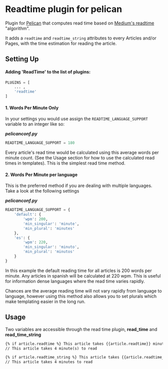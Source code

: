 Readtime plugin for pelican
===================================

Plugin for [Pelican](http://getpelican.com/) that computes read time based on [Medium's readtime](https://help.medium.com/hc/en-us/articles/214991667-Read-time)
"algorithm".

It adds a ``readtime`` and ``readtime_string`` attributes to every Articles and/or Pages, 
with the time estimation for reading the article.

## Setting Up

#### Adding 'ReadTime' to the list of plugins:
```python
PLUGINS = [ 
    ... , 
    'readtime'
]
```

#### 1. Words Per Minute Only

In your settings you would use assign the `READTIME_LANGUAGE_SUPPORT` variable to an integer like so:

***pelicanconf.py***
```python
READTIME_LANGUAGE_SUPPORT = 180
```

Every article's read time would  be calculated using this average words per minute count. (See the Usage section for how to use the calculated read times in templates). This is the simplest read time method.

#### 2. Words Per Minute per language

This is the preferred method if you are dealing with multiple languages. Take a look at the following settings


***pelicanconf.py***
```python
READTIME_LANGUAGE_SUPPORT = {
    'default': {
        'wpm': 200,
        'min_singular': 'minute',
        'min_plural': 'minutes'
    },
    'es': {
        'wpm': 220,
        'min_singular': 'minuto',
        'min_plural': 'minutos'
    }
}
```

In this example the default reading time for all articles is 200 words per minute. Any articles in spanish will be calculated at 220 wpm. This is useful for information dense languages where the read time varies rapidly.

Chances are the average reading time will not vary rapidly from language to language, however using this method also allows you to set plurals which make templating easier in the long run.

## Usage

Two variables are accessible through the read time plugin, **read_time** and **read_time_string**

```html
{% if article.readtime %} This article takes {{article.readtime}} minute(s) to read.{% endif %}
// This article takes 4 minute(s) to read
```

```html
{% if article.readtime_string %} This article takes {{article.readtime_string}} to read.{% endif %}
// This article takes 4 minutes to read
```

